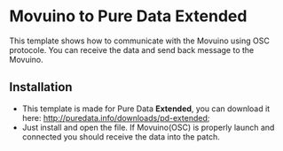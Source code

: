 # Movuino to Pure Data Extended

This template shows how to communicate with the Movuino using OSC protocole. You can receive the data and send back message to the Movuino.

## Installation
* This template is made for Pure Data **Extended**, you can download it here: http://puredata.info/downloads/pd-extended;
* Just install and open the file. If Movuino(OSC) is properly launch and connected you should receive the data into the patch.
